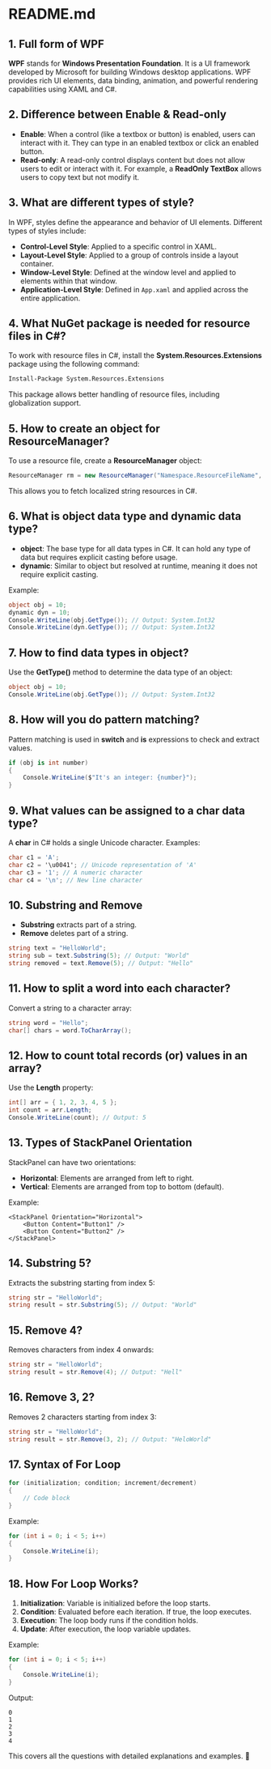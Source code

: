 # README.md

## 1. Full form of WPF
**WPF** stands for **Windows Presentation Foundation**. It is a UI framework developed by Microsoft for building Windows desktop applications. WPF provides rich UI elements, data binding, animation, and powerful rendering capabilities using XAML and C#.

## 2. Difference between Enable & Read-only
- **Enable**: When a control (like a textbox or button) is enabled, users can interact with it. They can type in an enabled textbox or click an enabled button.
- **Read-only**: A read-only control displays content but does not allow users to edit or interact with it. For example, a **ReadOnly TextBox** allows users to copy text but not modify it.

## 3. What are different types of style?
In WPF, styles define the appearance and behavior of UI elements. Different types of styles include:
- **Control-Level Style**: Applied to a specific control in XAML.
- **Layout-Level Style**: Applied to a group of controls inside a layout container.
- **Window-Level Style**: Defined at the window level and applied to elements within that window.
- **Application-Level Style**: Defined in `App.xaml` and applied across the entire application.

## 4. What NuGet package is needed for resource files in C#?
To work with resource files in C#, install the **System.Resources.Extensions** package using the following command:
```sh
Install-Package System.Resources.Extensions
```
This package allows better handling of resource files, including globalization support.

## 5. How to create an object for ResourceManager?
To use a resource file, create a **ResourceManager** object:
```csharp
ResourceManager rm = new ResourceManager("Namespace.ResourceFileName", Assembly.GetExecutingAssembly());
```
This allows you to fetch localized string resources in C#.

## 6. What is object data type and dynamic data type?
- **object**: The base type for all data types in C#. It can hold any type of data but requires explicit casting before usage.
- **dynamic**: Similar to object but resolved at runtime, meaning it does not require explicit casting.

Example:
```csharp
object obj = 10;
dynamic dyn = 10;
Console.WriteLine(obj.GetType()); // Output: System.Int32
Console.WriteLine(dyn.GetType()); // Output: System.Int32
```

## 7. How to find data types in object?
Use the **GetType()** method to determine the data type of an object:
```csharp
object obj = 10;
Console.WriteLine(obj.GetType()); // Output: System.Int32
```

## 8. How will you do pattern matching?
Pattern matching is used in **switch** and **is** expressions to check and extract values.
```csharp
if (obj is int number)
{
    Console.WriteLine($"It's an integer: {number}");
}
```

## 9. What values can be assigned to a char data type?
A **char** in C# holds a single Unicode character.
Examples:
```csharp
char c1 = 'A';
char c2 = '\u0041'; // Unicode representation of 'A'
char c3 = '1'; // A numeric character
char c4 = '\n'; // New line character
```

## 10. Substring and Remove
- **Substring** extracts part of a string.
- **Remove** deletes part of a string.
```csharp
string text = "HelloWorld";
string sub = text.Substring(5); // Output: "World"
string removed = text.Remove(5); // Output: "Hello"
```

## 11. How to split a word into each character?
Convert a string to a character array:
```csharp
string word = "Hello";
char[] chars = word.ToCharArray();
```

## 12. How to count total records (or) values in an array?
Use the **Length** property:
```csharp
int[] arr = { 1, 2, 3, 4, 5 };
int count = arr.Length;
Console.WriteLine(count); // Output: 5
```

## 13. Types of StackPanel Orientation
StackPanel can have two orientations:
- **Horizontal**: Elements are arranged from left to right.
- **Vertical**: Elements are arranged from top to bottom (default).

Example:
```xaml
<StackPanel Orientation="Horizontal">
    <Button Content="Button1" />
    <Button Content="Button2" />
</StackPanel>
```

## 14. Substring 5?
Extracts the substring starting from index 5:
```csharp
string str = "HelloWorld";
string result = str.Substring(5); // Output: "World"
```

## 15. Remove 4?
Removes characters from index 4 onwards:
```csharp
string str = "HelloWorld";
string result = str.Remove(4); // Output: "Hell"
```

## 16. Remove 3, 2?
Removes 2 characters starting from index 3:
```csharp
string str = "HelloWorld";
string result = str.Remove(3, 2); // Output: "HeloWorld"
```

## 17. Syntax of For Loop
```csharp
for (initialization; condition; increment/decrement)
{
    // Code block
}
```

Example:
```csharp
for (int i = 0; i < 5; i++)
{
    Console.WriteLine(i);
}
```

## 18. How For Loop Works?
1. **Initialization**: Variable is initialized before the loop starts.
2. **Condition**: Evaluated before each iteration. If true, the loop executes.
3. **Execution**: The loop body runs if the condition holds.
4. **Update**: After execution, the loop variable updates.

Example:
```csharp
for (int i = 0; i < 5; i++)
{
    Console.WriteLine(i);
}
```
Output:
```
0
1
2
3
4
```

This covers all the questions with detailed explanations and examples. 🚀


